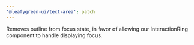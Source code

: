 ```yaml
---
'@leafygreen-ui/text-area': patch
---
```


Removes outline from focus state, in favor of allowing our InteractionRing component to handle displaying focus.
